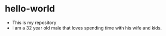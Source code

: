 # hello-world
- This is my repository 
- I am a 32 year old male that loves spending time with his wife and kids. 
